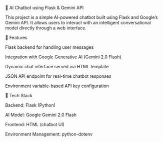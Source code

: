 💬 AI Chatbot using Flask & Gemini API

This project is a simple AI-powered chatbot built using Flask and Google’s Gemini API.
It allows users to interact with an intelligent conversational model directly through a web interface.

🚀 Features

Flask backend for handling user messages

Integration with Google Generative AI (Gemini 2.0 Flash)

Dynamic chat interface served via HTML template

JSON API endpoint for real-time chatbot responses

Environment variable-based API key configuration

🧠 Tech Stack

Backend: Flask (Python)

AI Model: Google Gemini 2.0 Flash

Frontend: HTML (chatbot UI)

Environment Management: python-dotenv
